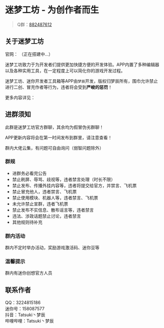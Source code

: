 # 迷梦工坊 - 为创作者而生

> Q群：[882487612](mqqapi://card/show_pslcard?src_type=internal&version=1&uin=882487612&card_type=group&source=qrcode)

## 关于迷梦工坊

官网：[](https://mimeng.fun/) （正在搭建中...）

迷梦工坊致力于为开发者们提供更加快捷方便的开发体验。APP内置了多种编辑器以及各种实用工具，在一定程度上可以简化你的游戏开发过程。

迷梦工坊、迷你开发者工具箱等APP由`梦辰`开发，版权归梦辰所有，围巾允许禁止进行二创、冒充作者等行为，违者将会受到**严峻的惩罚**！

更多内容详见：[](https://docs.mimeng.fun/)

## 进群须知

此群是迷梦工坊官方群聊，其余均为假冒伪劣群聊！

APP更新内容将会在第一时间发布到群里，请注意查看！

群内大佬云集，有问题可自由询问（弱智问题除外）

### 群规

- 进群务必看完公告
- 禁止刷屏、辱骂、歧视等，违者禁言处理（时长不限）
- 禁止发布、传播外挂内容等，违者将提交给官方，并禁言、飞机票
- 禁止冒充他人，违者禁言、飞机票
- 禁止使用模块、机器人等，违者禁言、飞机票
- 未允许禁止宣群，违者飞机票
- 禁止发布不实信息、散布谣言等，违者禁言
- 违法、涉政话题禁止讨论，违者禁言
- 其他规则待补充

### 群内活动

群内不定时举办活动，奖励游戏激活码、迷你豆等

### 温馨提示

群内有迷你创想官方人员

## 联系作者

QQ：3224815186  
迷你号：158087577  
抖音：Tatsuki丶梦辰  
哔哩哔哩：Tatsuki丶梦辰
